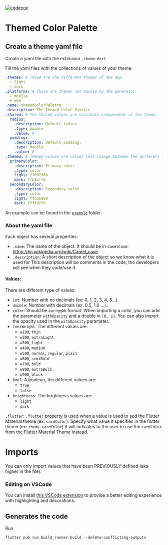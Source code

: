 [![codecov](https://codecov.io/gh/ValentinVignal/themed_color_palette/branch/main/graph/badge.svg?token=QDQAEZDFLI)](https://codecov.io/gh/ValentinVignal/themed_color_palette)


# Themed Color Palette

## Create a theme yaml file

Create a yaml file with the extension `.theme.dart`.

Fill the yaml files with the collections of values of your theme:

```yaml
.themes: # Those are the different themes of the app.
  - light
  - dark
.platforms: # Those are themes not handle by the generator.
  - mobile
  - web
.name: themedColorPalette
.description: The Themed Color Palette
.shared: # The shared values are constants independent of the theme.
  radius:
    .description: Default radius.
    .type: double
    .value: 4
  padding:
    .description: Default padding.
    .type: double
    .value: 8
.themed: # Themed values are values that change between the different themes.
  primaryColor:
    .description: Primary color
    .type: color
    light: ff00296b
    dark: ffb1cff5
  secondaryColor:
    .description: Secondary color
    .type: color
    light: ffd26900
    dark: ffffd270
```

An example can be found in the [`example`](https://github.com/ValentinVignal/theme_color_palette/tree/main/example) folder.

### About the yaml file

Each object has several properties:
- `.name`: The name of the object. It should be in `camelCase`:
  https://en.wikipedia.org/wiki/Camel_case.
- `.description`: A short description of the object so we know what it is used
  for This description will be comments in the code, the developers will see
  when they code/use it.

#### Values:

There are different type of values:
- `int`: Number with no decimals (ex: 0, 1, 2, 3, 4, 5...).
- `double`: Number with decimals (ex: 0.5, 1.0 ...)..
- `color`: Should be `aarrggbb` format. When importing a color, you can add the
    parameter `withOpacity` and a double in `[0, 1]`. You can also import the
    opacity used in the `withOpacity` parameter.
- `fontWeight`: The different values are:
  - `w100`, `thin`
  - `w200`, `extraLight`
  - `w300`, `light`
  - `w400`, `medium`
  - `w500`, `normal`, `regular`, `plain`
  - `w600`, `semiBold`
  - `w700`, `bold`
  - `w800`, `extraBold`
  - `w900`, `black`
- `bool`: A boolean, the different values are:
  - `true`
  - `false`
- `brightness`: The brightness values are:
  - `light`
  - `dark`

`.flutter`: `.flutter` property is used when a value is used to sed the Flutter
  Material theme (ex: `cardColor`). Specify what value it specifies in the
  flutter theme (ex: `theme.cardColor`) It will indicates to the user to use the
  `cardColor` from the Flutter Material Theme instead.

 # Imports

 You can only import values that have been PREVIOUSLY defined (aka higher in the file).


### Editing on VSCode
 
You can install [this VSCode extension](https://marketplace.visualstudio.com/items?itemName=valentin-vignal.themed-color-palette-vscode-extension) to provide a better editing experience with highlighting and decorations.

## Generates the code

Run

```
flutter pub run build_runner build --delete-conflicting-outputs
```

